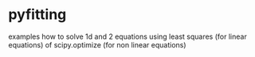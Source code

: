 # pyfitting

examples how to solve 1d and 2 equations using least squares (for linear equations) of scipy.optimize (for non linear equations)
